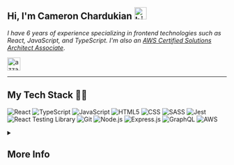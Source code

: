 ## Hi, I'm Cameron Chardukian <img src="https://user-images.githubusercontent.com/1303154/88677602-1635ba80-d120-11ea-84d8-d263ba5fc3c0.gif" width="28px" height="28px" alt="hi">

<p><em>I have 6 years of experience specializing in frontend technologies such as React, JavaScript, and TypeScript. I'm also an <a href="https://github.com/camchardukian/Certifications/blob/master/AWS/AWS-SAA-03.md">AWS Certified Solutions Architect Associate</a></em>.</p>

<a href="https://www.linkedin.com/in/cameron-chardukian/" target="blank"><img align="center"
         src="https://img.shields.io/badge/linkedin-%231DA1F2.svg?style=for-the-badge&logo=linkedin&logoColor=white"
         alt="azzar" height="30"/></a>

---

## My Tech Stack :man_technologist:

![React](https://img.shields.io/badge/react-%2320232a.svg?style=for-the-badge&logo=react&logoColor=%2361DAFB) ![TypeScript](https://img.shields.io/badge/typescript-%23007ACC.svg?style=for-the-badge&logo=typescript&logoColor=white) ![JavaScript](https://img.shields.io/badge/javascript-%23323330.svg?style=for-the-badge&logo=javascript&logoColor=%23F7DF1E) ![HTML5](https://img.shields.io/badge/HTML5-E34F26?style=for-the-badge&logo=html5&logoColor=white) ![CSS](https://img.shields.io/badge/CSS3-1572B6?style=for-the-badge&logo=css3&logoColor=white) ![SASS](https://img.shields.io/badge/Sass-CC6699?style=for-the-badge&logo=sass&logoColor=white) ![Jest](https://img.shields.io/badge/Jest-C21325?style=for-the-badge&logo=jest&logoColor=white) ![React Testing Library](https://img.shields.io/badge/React_Testing_Library-E33332?style=for-the-badge&logo=testing-library&logoColor=white) ![Git](https://img.shields.io/badge/git-%23F05033.svg?style=for-the-badge&logo=git&logoColor=white) ![Node.js](https://img.shields.io/badge/Node.js-%23339933.svg?style=for-the-badge&logo=node.js&logoColor=white) ![Express.js](https://img.shields.io/badge/Express.js-%23404d59.svg?style=for-the-badge&logo=express&logoColor=%white) ![GraphQL](https://img.shields.io/badge/GraphQL-E10098?style=for-the-badge&logo=graphql&logoColor=white) ![AWS](https://img.shields.io/badge/AWS-232F3E?style=for-the-badge&logo=amazon-aws&logoColor=white)

<details>
 <summary><h2>More Info</h2></summary>
         <p>
If you'd like to learn more about my professional background or reach out about working together, please contact me via my <a href="https://www.linkedin.com/in/cameron-chardukian/" target="blank">LinkedIn</a>.
         </p>
         <p>If you're curious about what I contribute to my GitHub profile, take a look around :smiley:. You'll find a diverse range of projects using various frontend, backend, and cloud technologies. In my professional life, most of my time is dedicated to writing frontend code for complex enterprise applications. For that reason, in my free time, I enjoy building random novel projects to diversify my coding experience or pursuing certifications to familiarize myself with new technologies.</p>

<p>2025 Update: I'm currently taking a sabbatical from side projects on GitHub as I finish up the last term of my Computer Science degree.</p>

<h2>📊 Stats</h2>

![Cameron's GitHub stats](https://github-readme-stats.vercel.app/api?username=camchardukian&show_icons=true&theme=gruvbox)

![GitHub Streak](https://streak-stats.demolab.com?user=camchardukian&theme=gruvbox&border_radius=4.5)

</details>
